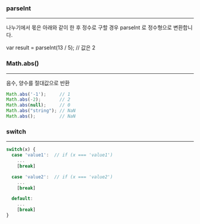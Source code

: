 ### parseInt
---

나누기에서 몫은 아래와 같이 한 후 정수로 구할 경우 parseInt 로 정수형으로 변환합니다.

var result = parseInt(13 / 5); // 값은 2



### Math.abs()
---

음수, 양수를 절대값으로 반환

```javascript
Math.abs('-1');     // 1
Math.abs(-2);       // 2
Math.abs(null);     // 0
Math.abs("string"); // NaN
Math.abs();         // NaN
```



### switch
---

```javascript
switch(x) {
  case 'value1':  // if (x === 'value1')
    ...
    [break]

  case 'value2':  // if (x === 'value2')
    ...
    [break]

  default:
    ...
    [break]
}
```
